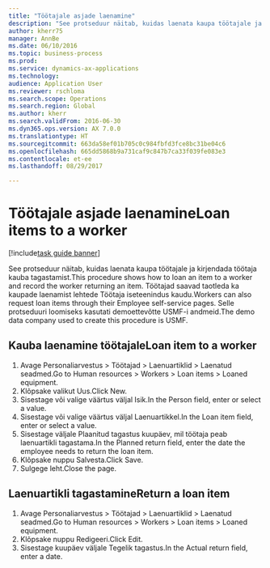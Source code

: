 ```yaml
--- 
title: "Töötajale asjade laenamine"
description: "See protseduur näitab, kuidas laenata kaupa töötajale ja kirjendada töötaja kauba tagastamist."
author: kherr75
manager: AnnBe
ms.date: 06/10/2016
ms.topic: business-process
ms.prod: 
ms.service: dynamics-ax-applications
ms.technology: 
audience: Application User
ms.reviewer: rschloma
ms.search.scope: Operations
ms.search.region: Global
ms.author: kherr
ms.search.validFrom: 2016-06-30
ms.dyn365.ops.version: AX 7.0.0
ms.translationtype: HT
ms.sourcegitcommit: 663da58ef01b705c0c984fbfd3fce8bc31be04c6
ms.openlocfilehash: 665dd5868b9a731caf9c847b7ca33f039fe083e3
ms.contentlocale: et-ee
ms.lasthandoff: 08/29/2017

---
```

# <a name="loan-items-to-a-worker"></a><span data-ttu-id="a41a5-103">Töötajale asjade laenamine</span><span class="sxs-lookup"><span data-stu-id="a41a5-103">Loan items to a worker</span></span>

[!include[task guide banner](../../includes/task-guide-banner.md)]

<span data-ttu-id="a41a5-104">See protseduur näitab, kuidas laenata kaupa töötajale ja kirjendada töötaja kauba tagastamist.</span><span class="sxs-lookup"><span data-stu-id="a41a5-104">This procedure shows how to loan an item to a worker and record the worker returning an item.</span></span> <span data-ttu-id="a41a5-105">Töötajad saavad taotleda ka kaupade laenamist lehtede Töötaja iseteenindus kaudu.</span><span class="sxs-lookup"><span data-stu-id="a41a5-105">Workers can also request loan items through their Employee self-service pages.</span></span> <span data-ttu-id="a41a5-106">Selle protseduuri loomiseks kasutati demoettevõtte USMF-i andmeid.</span><span class="sxs-lookup"><span data-stu-id="a41a5-106">The demo data company used to create this procedure is USMF.</span></span>


## <a name="loan-item-to-a-worker"></a><span data-ttu-id="a41a5-107">Kauba laenamine töötajale</span><span class="sxs-lookup"><span data-stu-id="a41a5-107">Loan item to a worker</span></span>
1. <span data-ttu-id="a41a5-108">Avage Personaliarvestus > Töötajad > Laenuartiklid > Laenatud seadmed.</span><span class="sxs-lookup"><span data-stu-id="a41a5-108">Go to Human resources > Workers > Loan items > Loaned equipment.</span></span>
2. <span data-ttu-id="a41a5-109">Klõpsake valikut Uus.</span><span class="sxs-lookup"><span data-stu-id="a41a5-109">Click New.</span></span>
3. <span data-ttu-id="a41a5-110">Sisestage või valige väärtus väljal Isik.</span><span class="sxs-lookup"><span data-stu-id="a41a5-110">In the Person field, enter or select a value.</span></span>
4. <span data-ttu-id="a41a5-111">Sisestage või valige väärtus väljal Laenuartikkel.</span><span class="sxs-lookup"><span data-stu-id="a41a5-111">In the Loan item field, enter or select a value.</span></span>
5. <span data-ttu-id="a41a5-112">Sisestage väljale Plaanitud tagastus kuupäev, mil töötaja peab laenuartikli tagastama.</span><span class="sxs-lookup"><span data-stu-id="a41a5-112">In the Planned return field, enter the date the employee needs to return the loan item.</span></span>
6. <span data-ttu-id="a41a5-113">Klõpsake nuppu Salvesta.</span><span class="sxs-lookup"><span data-stu-id="a41a5-113">Click Save.</span></span>
7. <span data-ttu-id="a41a5-114">Sulgege leht.</span><span class="sxs-lookup"><span data-stu-id="a41a5-114">Close the page.</span></span>

## <a name="return-a-loan-item"></a><span data-ttu-id="a41a5-115">Laenuartikli tagastamine</span><span class="sxs-lookup"><span data-stu-id="a41a5-115">Return a loan item</span></span>
1. <span data-ttu-id="a41a5-116">Avage Personaliarvestus > Töötajad > Laenuartiklid > Laenatud seadmed.</span><span class="sxs-lookup"><span data-stu-id="a41a5-116">Go to Human resources > Workers > Loan items > Loaned equipment.</span></span>
2. <span data-ttu-id="a41a5-117">Klõpsake nuppu Redigeeri.</span><span class="sxs-lookup"><span data-stu-id="a41a5-117">Click Edit.</span></span>
3. <span data-ttu-id="a41a5-118">Sisestage kuupäev väljale Tegelik tagastus.</span><span class="sxs-lookup"><span data-stu-id="a41a5-118">In the Actual return field, enter a date.</span></span>


